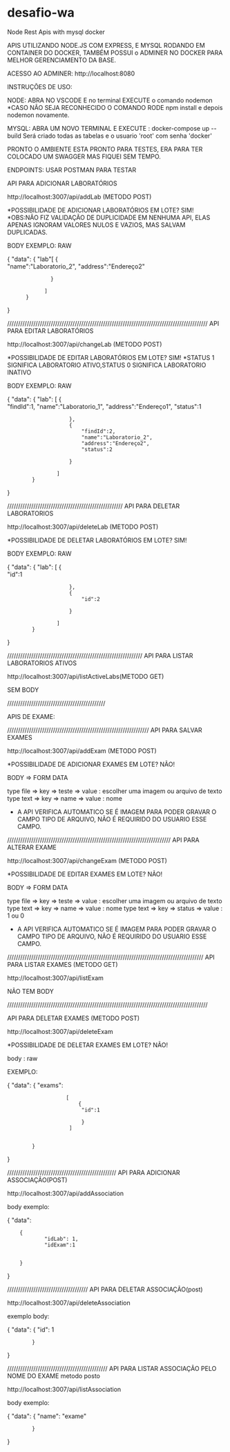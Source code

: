 # desafio-wa
Node Rest Apis with mysql docker


APIS UTILIZANDO NODE.JS COM EXPRESS, E MYSQL RODANDO EM CONTAINER DO DOCKER, TAMBÉM POSSUI o ADMINER NO DOCKER PARA MELHOR GERENCIAMENTO DA BASE. 

ACESSO AO ADMINER: http://localhost:8080

INSTRUÇÕES DE USO:

NODE:
ABRA NO VSCODE E no terminal EXECUTE o comando nodemon
*CASO NÃO SEJA RECONHECIDO O COMANDO RODE npm install e depois nodemon novamente.

MYSQL:
ABRA UM NOVO TERMINAL E EXECUTE : docker-compose up --build
Será criado todas as tabelas e o usuario 'root' com senha 'docker'

PRONTO O AMBIENTE ESTA PRONTO PARA TESTES, ERA PARA TER COLOCADO UM SWAGGER MAS FIQUEI SEM TEMPO.


ENDPOINTS:
USAR POSTMAN PARA TESTAR

API PARA ADICIONAR LABORATÓRIOS

http://localhost:3007/api/addLab (METODO POST)

*POSSIBILIDADE DE ADICIONAR LABORATÓRIOS EM LOTE? SIM!
*OBS:NÃO FIZ VALIDAÇÃO DE DUPLICIDADE EM NENHUMA API, ELAS APENAS IGNORAM VALORES NULOS E VAZIOS, MAS SALVAM DUPLICADAS.

BODY EXEMPLO: RAW


{
  "data":
         {
           "lab"[
                 {   
                    "name":"Laboratorio_2",
                     "address":"Endereço2"

                  }

                ]
          }
}


////////////////////////////////////////////////////////////////////////////////////////////
API PARA EDITAR LABORATÓRIOS

http://localhost:3007/api/changeLab (METODO POST)

*POSSIBILIDADE DE EDITAR LABORATÓRIOS EM LOTE? SIM!
*STATUS 1 SIGNIFICA LABORATORIO ATIVO,STATUS 0 SIGNIFICA LABORATORIO INATIVO

BODY EXEMPLO: RAW

{
    "data":
            {
                "lab":
                    [
                        {   
                            "findId":1,
                            "name":"Laboratorio_1",
                            "address":"Endereço1",
                            "status":1

                        },
                        {   
                            "findId":2,
                            "name":"Laboratorio_2",
                            "address":"Endereço2",
                            "status":2

                        }

                    ]
            }  
}


/////////////////////////////////////////////////////
API PARA DELETAR LABORATORIOS

http://localhost:3007/api/deleteLab (METODO POST)

*POSSIBILIDADE DE DELETAR LABORATÓRIOS EM LOTE? SIM!

BODY EXEMPLO: RAW

{
    "data":
            {
                "lab":
                    [
                        {   
                            "id":1

                        },
                        {   
                            "id":2

                        }

                    ]
            }  
}

//////////////////////////////////////////////////////////////
API PARA LISTAR LABORATORIOS ATIVOS

http://localhost:3007/api/listActiveLabs(METODO GET)

SEM BODY

/////////////////////////////////////////////

APIS DE EXAME:


/////////////////////////////////////////////////////////////////
API PARA SALVAR EXAMES

http://localhost:3007/api/addExam (METODO POST)


*POSSIBILIDADE DE ADICIONAR EXAMES EM LOTE? NÃO!

BODY => FORM DATA

type file => key => teste => value : escolher uma imagem ou arquivo de texto
type text => key => name  => value : nome

* A API VERIFICA AUTOMATICO SE É IMAGEM PARA PODER GRAVAR O CAMPO TIPO DE ARQUIVO, NÃO É REQUIRIDO DO USUARIO ESSE CAMPO.


///////////////////////////////////////////////////////////////////////////
API PARA ALTERAR EXAME

http://localhost:3007/api/changeExam (METODO POST)


*POSSIBILIDADE DE EDITAR EXAMES EM LOTE? NÃO!

BODY => FORM DATA

type file => key => teste => value : escolher uma imagem ou arquivo de texto
type text => key => name  => value : nome
type text => key => status => value : 1 ou 0

* A API VERIFICA AUTOMATICO SE É IMAGEM PARA PODER GRAVAR O CAMPO TIPO DE ARQUIVO, NÃO É REQUIRIDO DO USUARIO ESSE CAMPO.


//////////////////////////////////////////////////////////////////////////////////////////
API PARA LISTAR EXAMES (METODO GET)

http://localhost:3007/api/listExam

NÃO TEM BODY

////////////////////////////////////////////////////////////////////////////////////////////

API PARA DELETAR EXAMES (METODO POST)


http://localhost:3007/api/deleteExam

*POSSIBILIDADE DE DELETAR EXAMES EM LOTE? NÃO!

body : raw

EXEMPLO:


{
    "data":
            {
                "exams":
                    
                       [ 
                           {   
                            "id":1

                            }
                        ]

                    
            }  
}


//////////////////////////////////////////////////
API PARA ADICIONAR ASSOCIAÇÃO(POST)


http://localhost:3007/api/addAssociation

body exemplo:

{
    "data":
	
        {
                "idLab": 1,
                "idExam":1
                        
                    
        }  
}

/////////////////////////////////////
API PARA DELETAR ASSOCIAÇÃO(post)

http://localhost:3007/api/deleteAssociation


exemplo body:

{
    "data":
            {
                "id": 1
                
            }  
}

//////////////////////////////////////////////
API PARA LISTAR ASSOCIAÇÃO PELO NOME DO EXAME
metodo posto

http://localhost:3007/api/listAssociation

body exemplo:

{
    "data":
            {
                "name": "exame"
                
            }  
}













